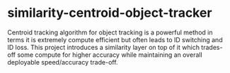 # similarity-centroid-object-tracker
Centroid tracking algorithm for object tracking is a powerful method in terms it is extremely compute efficient but often leads to ID switching and ID loss. This project introduces a similarity layer on top of it which trades-off some compute for higher accuracy while maintaining an overall deployable speed/accuracy trade-off.
